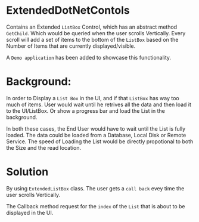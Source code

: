 ExtendedDotNetContols
=====================

Contains an Extended `ListBox` Control, which has an abstract method `GetChild`. 
Which would be queried when the user scrolls Vertically.
Every scroll will add a set of items to the bottom of the `ListBox` based on the Number of Items that are currently displayed/visible.

A `Demo application` has been added to showcase this functionality.


Background:
==============

In order to Display a `List Box` in the UI, and if that `ListBox` has way too much of items. 
User would wait until he retrives all the data and then load it to the UI/ListBox.
Or show a progress bar and load the List in the background.

In both these cases, the End User would have to wait until the List is fully loaded.
The data could be loaded from a Database, Local Disk or Remote Service.
The speed of Loading the List would be directly propotional to both the Size and the read location.

Solution
============

By using `ExtendedListBox` class. 
The user gets a `call back` evey time the user scrolls Vertically.

The Callback method request for the `index` of the `List` that is about to be displayed in the UI.


